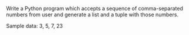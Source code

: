 Write a Python program which accepts a sequence of comma-separated numbers from user and generate a list and a tuple with those numbers.

Sample data: 3, 5, 7, 23
